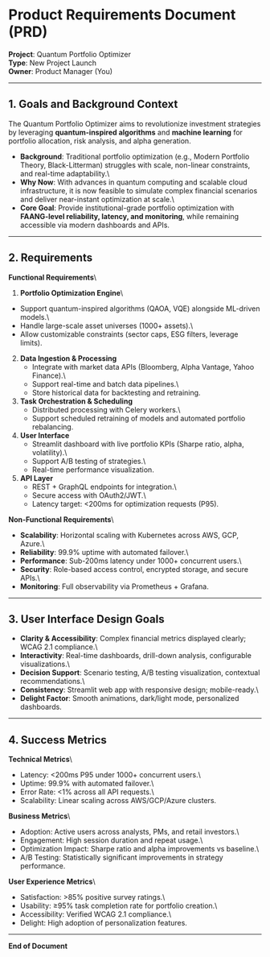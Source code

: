 # Product Requirements Document (PRD)

**Project**: Quantum Portfolio Optimizer\
**Type**: New Project Launch\
**Owner**: Product Manager (You)

------------------------------------------------------------------------

## 1. Goals and Background Context

The Quantum Portfolio Optimizer aims to revolutionize investment
strategies by leveraging **quantum-inspired algorithms** and **machine
learning** for portfolio allocation, risk analysis, and alpha
generation.

-   **Background**: Traditional portfolio optimization (e.g., Modern
    Portfolio Theory, Black-Litterman) struggles with scale, non-linear
    constraints, and real-time adaptability.\
-   **Why Now**: With advances in quantum computing and scalable cloud
    infrastructure, it is now feasible to simulate complex financial
    scenarios and deliver near-instant optimization at scale.\
-   **Core Goal**: Provide institutional-grade portfolio optimization
    with **FAANG-level reliability, latency, and monitoring**, while
    remaining accessible via modern dashboards and APIs.

------------------------------------------------------------------------

## 2. Requirements

**Functional Requirements**\
1. **Portfolio Optimization Engine**\
- Support quantum-inspired algorithms (QAOA, VQE) alongside ML-driven
models.\
- Handle large-scale asset universes (1000+ assets).\
- Allow customizable constraints (sector caps, ESG filters, leverage
limits).

2.  **Data Ingestion & Processing**
    -   Integrate with market data APIs (Bloomberg, Alpha Vantage, Yahoo
        Finance).\
    -   Support real-time and batch data pipelines.\
    -   Store historical data for backtesting and retraining.
3.  **Task Orchestration & Scheduling**
    -   Distributed processing with Celery workers.\
    -   Support scheduled retraining of models and automated portfolio
        rebalancing.
4.  **User Interface**
    -   Streamlit dashboard with live portfolio KPIs (Sharpe ratio,
        alpha, volatility).\
    -   Support A/B testing of strategies.\
    -   Real-time performance visualization.
5.  **API Layer**
    -   REST + GraphQL endpoints for integration.\
    -   Secure access with OAuth2/JWT.\
    -   Latency target: \<200ms for optimization requests (P95).

**Non-Functional Requirements**\
- **Scalability**: Horizontal scaling with Kubernetes across AWS, GCP,
Azure.\
- **Reliability**: 99.9% uptime with automated failover.\
- **Performance**: Sub-200ms latency under 1000+ concurrent users.\
- **Security**: Role-based access control, encrypted storage, and secure
APIs.\
- **Monitoring**: Full observability via Prometheus + Grafana.

------------------------------------------------------------------------

## 3. User Interface Design Goals

-   **Clarity & Accessibility**: Complex financial metrics displayed
    clearly; WCAG 2.1 compliance.\
-   **Interactivity**: Real-time dashboards, drill-down analysis,
    configurable visualizations.\
-   **Decision Support**: Scenario testing, A/B testing visualization,
    contextual recommendations.\
-   **Consistency**: Streamlit web app with responsive design;
    mobile-ready.\
-   **Delight Factor**: Smooth animations, dark/light mode, personalized
    dashboards.

------------------------------------------------------------------------

## 4. Success Metrics

**Technical Metrics**\
- Latency: \<200ms P95 under 1000+ concurrent users.\
- Uptime: 99.9% with automated failover.\
- Error Rate: \<1% across all API requests.\
- Scalability: Linear scaling across AWS/GCP/Azure clusters.

**Business Metrics**\
- Adoption: Active users across analysts, PMs, and retail investors.\
- Engagement: High session duration and repeat usage.\
- Optimization Impact: Sharpe ratio and alpha improvements vs baseline.\
- A/B Testing: Statistically significant improvements in strategy
performance.

**User Experience Metrics**\
- Satisfaction: \>85% positive survey ratings.\
- Usability: ≥95% task completion rate for portfolio creation.\
- Accessibility: Verified WCAG 2.1 compliance.\
- Delight: High adoption of personalization features.

------------------------------------------------------------------------

**End of Document**
